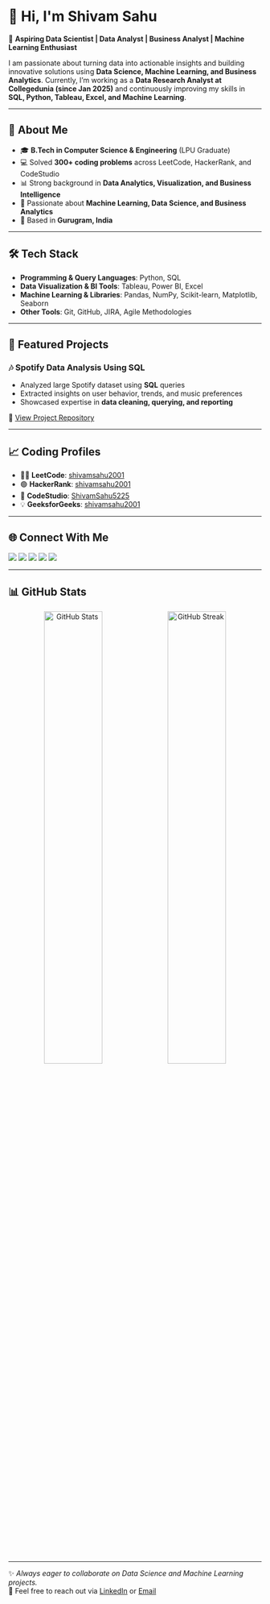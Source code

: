 # 👋 Hi, I'm Shivam Sahu  

🌟 **Aspiring Data Scientist | Data Analyst | Business Analyst | Machine Learning Enthusiast**  

I am passionate about turning data into actionable insights and building innovative solutions using **Data Science, Machine Learning, and Business Analytics**. Currently, I’m working as a **Data Research Analyst at Collegedunia (since Jan 2025)** and continuously improving my skills in **SQL, Python, Tableau, Excel, and Machine Learning**.  

---

## 🔹 About Me  
- 🎓 **B.Tech in Computer Science & Engineering** (LPU Graduate)  
- 💻 Solved **300+ coding problems** across LeetCode, HackerRank, and CodeStudio  
- 📊 Strong background in **Data Analytics, Visualization, and Business Intelligence**  
- 🚀 Passionate about **Machine Learning, Data Science, and Business Analytics**  
- 📍 Based in **Gurugram, India**  

---

## 🛠️ Tech Stack  

- **Programming & Query Languages**: Python, SQL  
- **Data Visualization & BI Tools**: Tableau, Power BI, Excel  
- **Machine Learning & Libraries**: Pandas, NumPy, Scikit-learn, Matplotlib, Seaborn  
- **Other Tools**: Git, GitHub, JIRA, Agile Methodologies  

---

## 📌 Featured Projects  

### 🎶 Spotify Data Analysis Using SQL  
- Analyzed large Spotify dataset using **SQL** queries  
- Extracted insights on user behavior, trends, and music preferences  
- Showcased expertise in **data cleaning, querying, and reporting**  

🔗 [View Project Repository](https://github.com/shivamsahu2001)  

---

## 📈 Coding Profiles  

- 🧑‍💻 **LeetCode**: [shivamsahu2001](https://leetcode.com/u/shivamsahu2001)  
- 🟢 **HackerRank**: [shivamsahu2001](https://www.hackerrank.com/profile/shivamsahu2001)  
- 🎯 **CodeStudio**: [ShivamSahu5225](https://www.naukri.com/code360/profile/ShivamSahu5225)  
- 💡 **GeeksforGeeks**: [shivamsahu2001](https://www.geeksforgeeks.org/user/shivamsahu2001)  

---

## 🌐 Connect With Me  

<p align="left">
<a href="https://www.linkedin.com/in/shivamsahu2001" target="_blank"><img src="https://img.shields.io/badge/-LinkedIn-blue?logo=linkedin&logoColor=white" /></a>
<a href="https://github.com/shivamsahu2001" target="_blank"><img src="https://img.shields.io/badge/-GitHub-black?logo=github&logoColor=white" /></a>
<a href="https://x.com/shivamsahu2001" target="_blank"><img src="https://img.shields.io/badge/-Twitter-1DA1F2?logo=twitter&logoColor=white" /></a>
<a href="https://www.facebook.com/shivamsahu5225" target="_blank"><img src="https://img.shields.io/badge/-Facebook-1877F2?logo=facebook&logoColor=white" /></a>
<a href="https://www.instagram.com/shivam_sahu5225" target="_blank"><img src="https://img.shields.io/badge/-Instagram-E4405F?logo=instagram&logoColor=white" /></a>
</p>  

---

## 📊 GitHub Stats  

<p align="center">
<img src="https://github-readme-stats.vercel.app/api?username=shivamsahu2001&show_icons=true&theme=radical" alt="GitHub Stats" width="48%" />
<img src="https://github-readme-streak-stats.herokuapp.com/?user=shivamsahu2001&theme=radical" alt="GitHub Streak" width="48%" />
</p>  

---

✨ *Always eager to collaborate on Data Science and Machine Learning projects.*  
📩 Feel free to reach out via [LinkedIn](https://www.linkedin.com/in/shivamsahu2001) or [Email](mailto:shivamsahu2001@gmail.com)  

